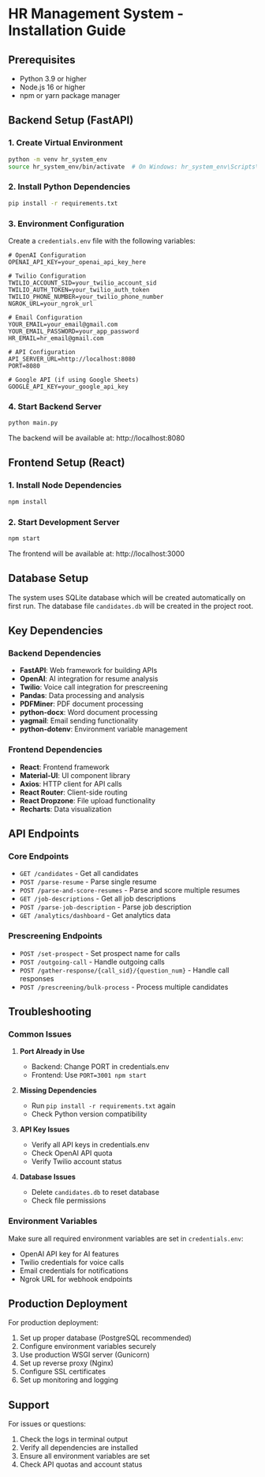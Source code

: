 # HR Management System - Installation Guide

## Prerequisites

- Python 3.9 or higher
- Node.js 16 or higher
- npm or yarn package manager

## Backend Setup (FastAPI)

### 1. Create Virtual Environment
```bash
python -m venv hr_system_env
source hr_system_env/bin/activate  # On Windows: hr_system_env\Scripts\activate
```

### 2. Install Python Dependencies
```bash
pip install -r requirements.txt
```

### 3. Environment Configuration
Create a `credentials.env` file with the following variables:
```env
# OpenAI Configuration
OPENAI_API_KEY=your_openai_api_key_here

# Twilio Configuration
TWILIO_ACCOUNT_SID=your_twilio_account_sid
TWILIO_AUTH_TOKEN=your_twilio_auth_token
TWILIO_PHONE_NUMBER=your_twilio_phone_number
NGROK_URL=your_ngrok_url

# Email Configuration
YOUR_EMAIL=your_email@gmail.com
YOUR_EMAIL_PASSWORD=your_app_password
HR_EMAIL=hr_email@gmail.com

# API Configuration
API_SERVER_URL=http://localhost:8080
PORT=8080

# Google API (if using Google Sheets)
GOOGLE_API_KEY=your_google_api_key
```

### 4. Start Backend Server
```bash
python main.py
```
The backend will be available at: http://localhost:8080

## Frontend Setup (React)

### 1. Install Node Dependencies
```bash
npm install
```

### 2. Start Development Server
```bash
npm start
```
The frontend will be available at: http://localhost:3000

## Database Setup

The system uses SQLite database which will be created automatically on first run. The database file `candidates.db` will be created in the project root.

## Key Dependencies

### Backend Dependencies
- **FastAPI**: Web framework for building APIs
- **OpenAI**: AI integration for resume analysis
- **Twilio**: Voice call integration for prescreening
- **Pandas**: Data processing and analysis
- **PDFMiner**: PDF document processing
- **python-docx**: Word document processing
- **yagmail**: Email sending functionality
- **python-dotenv**: Environment variable management

### Frontend Dependencies
- **React**: Frontend framework
- **Material-UI**: UI component library
- **Axios**: HTTP client for API calls
- **React Router**: Client-side routing
- **React Dropzone**: File upload functionality
- **Recharts**: Data visualization

## API Endpoints

### Core Endpoints
- `GET /candidates` - Get all candidates
- `POST /parse-resume` - Parse single resume
- `POST /parse-and-score-resumes` - Parse and score multiple resumes
- `GET /job-descriptions` - Get all job descriptions
- `POST /parse-job-description` - Parse job description
- `GET /analytics/dashboard` - Get analytics data

### Prescreening Endpoints
- `POST /set-prospect` - Set prospect name for calls
- `POST /outgoing-call` - Handle outgoing calls
- `POST /gather-response/{call_sid}/{question_num}` - Handle call responses
- `POST /prescreening/bulk-process` - Process multiple candidates

## Troubleshooting

### Common Issues

1. **Port Already in Use**
   - Backend: Change PORT in credentials.env
   - Frontend: Use `PORT=3001 npm start`

2. **Missing Dependencies**
   - Run `pip install -r requirements.txt` again
   - Check Python version compatibility

3. **API Key Issues**
   - Verify all API keys in credentials.env
   - Check OpenAI API quota
   - Verify Twilio account status

4. **Database Issues**
   - Delete `candidates.db` to reset database
   - Check file permissions

### Environment Variables
Make sure all required environment variables are set in `credentials.env`:
- OpenAI API key for AI features
- Twilio credentials for voice calls
- Email credentials for notifications
- Ngrok URL for webhook endpoints

## Production Deployment

For production deployment:
1. Set up proper database (PostgreSQL recommended)
2. Configure environment variables securely
3. Use production WSGI server (Gunicorn)
4. Set up reverse proxy (Nginx)
5. Configure SSL certificates
6. Set up monitoring and logging

## Support

For issues or questions:
1. Check the logs in terminal output
2. Verify all dependencies are installed
3. Ensure all environment variables are set
4. Check API quotas and account status
